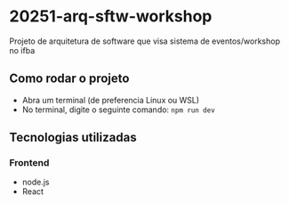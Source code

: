 # 20251-arq-sftw-workshop
Projeto de arquitetura de software que visa sistema de eventos/workshop no ifba

## Como rodar o projeto
- Abra um terminal (de preferencia Linux ou WSL)
- No terminal, digite o seguinte comando: ```npm run dev```

## Tecnologias utilizadas

### Frontend

* node.js
* React